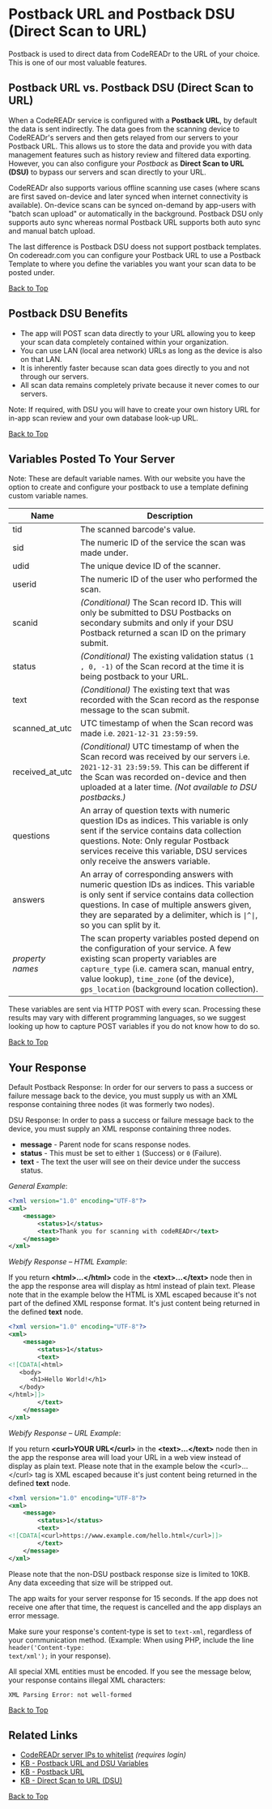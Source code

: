 <a name="head"></a><h1>Postback URL and Postback DSU (Direct Scan to URL)</h1>

Postback is used to direct data from CodeREADr to the URL of your choice. This is one of our most valuable features.

<a name="default-direct"></a><h2>Postback URL vs. Postback DSU (Direct Scan to URL)</h2>

When a CodeREADr service is configured with a <b>Postback URL</b>, by default the data is sent indirectly. The data goes from the scanning device to CodeREADr's servers and then gets relayed from our servers to your Postback URL. This allows us to store the data and provide you with data management features such as history review and filtered data exporting. However, you can also configure your <i>Postback</i> as <b>Direct Scan to URL (DSU)</b> to bypass our servers and scan directly to your URL.

CodeREADr also supports various offline scanning use cases (where scans are first saved on-device and later synced when internet connectivity is available). On-device scans can be synced on-demand by app-users with "batch scan upload" or automatically in the background. Postback DSU only supports auto sync whereas normal Postback URL supports both auto sync and manual batch upload.

The last difference is Postback DSU doess not support postback templates. On codereadr.com you can configure your Postback URL to use a Postback Template to where you define the variables you want your scan data to be posted under.

[Back to Top](#head)

<a name="benefits"></a><h2>Postback DSU Benefits</h2>

* The app will POST scan data directly to your URL allowing you to keep your scan data completely contained within your organization.
* You can use LAN (local area network) URLs as long as the device is also on that LAN.
* It is inherently faster because scan data goes directly to you and not through our servers.
* All scan data remains completely private because it never comes to our servers.

Note: If required, with DSU you will have to create your own history URL for in-app scan review and your own database look-up URL.

[Back to Top](#head)

<a name="variables"></a><h2>Variables Posted To Your Server</h2>

Note: These are default variable names. With our website you have the option to create and configure your postback to use a template defining custom variable names.

| Name | Description |
| ---- | ----------- |
| tid  | The scanned barcode's value. |
| sid  | The numeric ID of the service the scan was made under. |
| udid | The unique device ID of the scanner. |
| userid | The numeric ID of the user who performed the scan. |
| scanid | *(Conditional)* The Scan record ID. This will only be submitted to DSU Postbacks on secondary submits and only if your DSU Postback returned a scan ID on the primary submit. |
| status | *(Conditional)* The existing validation status `(1 , 0, -1)` of the Scan record at the time it is being postback to your URL. |
| text | *(Conditional)* The existing text that was recorded with the Scan record as the response message to the scan submit. |
| scanned_at_utc | UTC timestamp of when the Scan record was made i.e. ```2021-12-31 23:59:59```.  |
| received_at_utc | *(Conditional)*  UTC timestamp of when the Scan record was received by our servers i.e. ```2021-12-31 23:59:59```. This can be different if the Scan was recorded on-device and then uploaded at a later time.  _(Not available to DSU postbacks.)_ |
| questions | An array of question texts with numeric question IDs as indices. This variable is only sent if the service contains data collection questions. Note: Only regular Postback services receive this variable, DSU services only receive the answers variable. |
| answers | An array of corresponding answers with numeric question IDs as indices. This variable is only sent if service contains data collection questions. In case of multiple answers given, they are separated by a delimiter, which is <code>&#124;^&#124;</code>, so you can split by it. |
| *property names* | The scan property variables posted depend on the configuration of your service. A few existing scan property variables are ```capture_type``` (i.e. camera scan, manual entry, value lookup), ```time_zone``` (of the device), ```gps_location``` (background location collection).|

These variables are sent via HTTP POST with every scan. Processing these results may vary with different programming languages, so we suggest looking up how to capture POST variables if you do not know how to do so.

[Back to Top](#head)

<a name="response"></a><h2>Your Response</h2>

Default Postback Response: In order for our servers to pass a success or failure message back to the device, you must supply us with an XML response containing three nodes (it was formerly two nodes).

DSU Response: In order to pass a success or failure message back to the device, you must supply an XML response containing three nodes.

* <b>message</b> - Parent node for scans response nodes.
* <b>status</b> -  This must be set to either <code>1</code> (Success) or <code>0</code> (Failure).
* <b>text</b> -  The text the user will see on their device under the success status.

*General Example*:

```xml
<?xml version="1.0" encoding="UTF-8"?>
<xml>
    <message>
        <status>1</status>
        <text>Thank you for scanning with codeREADr</text>
    </message>
</xml>
```

*Webify Response – HTML Example*:

If you return <strong>&lt;html&gt;...&lt;/html&gt;</strong> code in the <strong>&lt;text&gt;…&lt;/text&gt;</strong> node then in the app the response area will display as html instead of plain text. Please note that in the example below the HTML is XML escaped because it's not part of the defined XML response format. It's just content being returned in the defined <strong>text</strong> node.

```xml
<?xml version="1.0" encoding="UTF-8"?>
<xml>
    <message>
        <status>1</status>
        <text>
<![CDATA[<html>
   <body>
      <h1>Hello World!</h1>
   </body>
</html>]]>
        </text>
    </message>
</xml>
```

*Webify Response – URL Example*:

If you return <strong>&lt;curl&gt;YOUR URL&lt;/curl&gt;</strong> in the <strong>&lt;text&gt;…&lt;/text&gt;</strong> node then in the app the response area will load your URL in a web view instead of display as plain text. Please note that in the example below the &lt;curl&gt;...&lt;/curl&gt; tag is XML escaped because it's just content being returned in the defined <strong>text</strong> node.

```xml
<?xml version="1.0" encoding="UTF-8"?>
<xml>
    <message>
        <status>1</status>
        <text>
<![CDATA[<curl>https://www.example.com/hello.html</curl>]]>
        </text>
    </message>
</xml>
```
Please note that the non-DSU postback response size is limited to 10KB. Any data exceeding that size will be stripped out.

The app waits for your server response for 15 seconds. If the app does not receive one after that time, the request is cancelled and the app displays an error message.

Make sure your response's content-type is set to <code>text-xml</code>, regardless of your communication method. (Example: When using PHP, include the line <code>header('Content-type: text/xml');</code> in your response).

All special XML entities must be encoded. If you see the message below, your response contains illegal XML characters:

```
XML Parsing Error: not well-formed
```

[Back to Top](#head)

<a name="extras"></a><h2>Related Links</h2>
- [CodeREADr server IPs to whitelist](https://secure.codereadr.com/account/integrations/postback) _(requires login)_
- [KB - Postback URL and DSU Variables](https://www.codereadr.com/knowledgebase/postback-url-and-dsu-variables/)
- [KB - Postback URL](https://www.codereadr.com/knowledgebase/postback-url/)
- [KB - Direct Scan to URL (DSU)](https://www.codereadr.com/knowledgebase/direct-scan-url/)

[Back to Top](#head)
